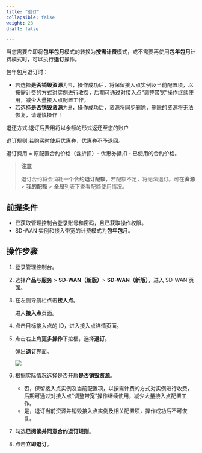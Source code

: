 ```yaml
---
title: "退订"
collapsible: false
weight: 23
draft: false

---
```


当您需要立即将**包年包月**模式的转换为**按需计费**模式，或不需要再使用**包年包月**计费模式时，可以执行**退订**操作。

包年包月退订时：

- 若选择**是否销毁资源**为`否`，操作成功后，将保留接入点实例及当前配置项，以按需计费的方式对实例进行收费，后期可通过对接入点“调整带宽”操作继续使用，减少大量接入点配置工作。
- 若选择**是否销毁资源**为`是`，操作成功后，资源将同步删除，删除的资源将无法恢复，请谨慎操作！

退还方式:退订后费用将以余额的形式返还至您的账户

退订规则:若购买时使用优惠券，优惠券不予退回。

退订费用 = 原配置合约价格（含折扣）- 优惠券抵扣 - 已使用的合约价格。

> **注意**
>
> 退订合约将会消耗一个**合约退订配额**，若配额不足，将无法退订。可在**资源** > **我的配额** > **全局**列表下查看配额使用情况。

## 前提条件

- 已获取管理控制台登录账号和密码，且已获取操作权限。
- SD-WAN 实例和接入带宽的计费模式为**包年包月**。

## 操作步骤

1. 登录管理控制台。

2. 选择**产品与服务** > **SD-WAN（新版）**> **SD-WAN（新版）**，进入 SD-WAN 页面。

3. 在左侧导航栏点击**接入点**。

   进入**接入点**页面。

4. 点击目标接入点的 ID，进入接入点详情页面。

5. 点击右上角**更多操作**下拉框，选择**退订**。

   弹出**退订**界面。

   ![](../../../_images/unsubscribe_1.png)

6. 根据实际情况选择是否开启**是否销毁资源**。

   - 否，保留接入点实例及当前配置项，以按需计费的方式对实例进行收费，后期可通过对接入点“调整带宽”操作继续使用，减少大量接入点配置工作。
   - 是，退订当前资源并销毁接入点实例及相关配置项，操作成功后不可恢复。

7. 勾选**已阅读并同意合约退订规则**。

8. 点击**立即退订**。

